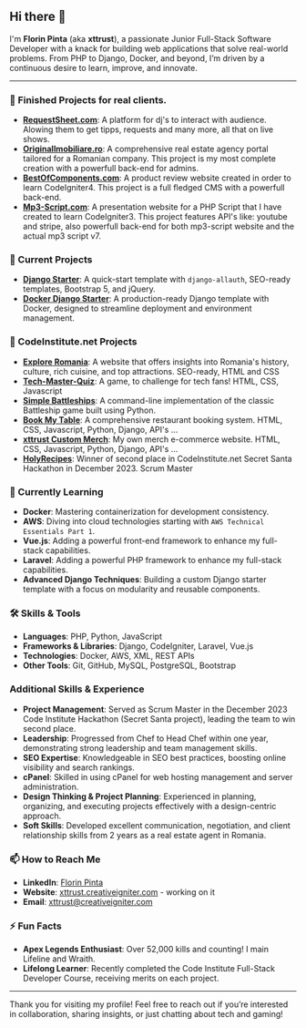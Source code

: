 ## Hi there 👋

I'm **Florin Pinta** (aka **xttrust**), a passionate Junior Full-Stack Software Developer with a knack for building web applications that solve real-world problems. From PHP to Django, Docker, and beyond, I’m driven by a continuous desire to learn, improve, and innovate. 

---
### 🔭 Finished Projects for real clients.
- **[RequestSheet.com](https://requestsheet.com/)**: A platform for dj's to interact with audience. Alowing them to get tipps, requests and many more, all that on live shows.
- **[OriginalImobiliare.ro](https://originalimobiliare.ro/)**: A comprehensive real estate agency portal tailored for a Romanian company. This project is my most complete creation with a powerfull back-end for admins.
- **[BestOfComponents.com](https://bestofcomponents.com/)**: A product review website created in order to learn CodeIgniter4. This project is a full fledged CMS with a powerfull back-end.
- **[Mp3-Script.com](https://www.mp3-script.com/)**: A presentation website for a PHP Script that I have created to learn CodeIgniter3. This project features API's like: youtube and stripe, also powerfull back-end for both
 mp3-script website and the actual mp3 script v7.

### 🔭 Current Projects

- **[Django Starter](https://github.com/xttrust/django-starter)**: A quick-start template with `django-allauth`, SEO-ready templates, Bootstrap 5, and jQuery.
- **[Docker Django Starter](https://github.com/xttrust/docker-django)**: A production-ready Django template with Docker, designed to streamline deployment and environment management.

### 🔭 CodeInstitute.net Projects
- **[Explore Romania](https://github.com/xttrust/explore-romania)**: A website that offers insights into Romania's history, culture, rich cuisine, and top attractions. SEO-ready, HTML and CSS
- **[Tech-Master-Quiz](https://github.com/xttrust/Tech-Master-Quiz)**: A game, to challenge for tech fans! HTML, CSS, Javascript
- **[Simple Battleships](https://github.com/xttrust/simple-battleships)**: A command-line implementation of the classic Battleship game built using Python.
- **[Book My Table](https://github.com/xttrust/BookMyTable)**: A comprehensive restaurant booking system. HTML, CSS, Javascript, Python, Django, API's ...
- **[xttrust Custom Merch](https://github.com/xttrust/xttrust-custom-merch)**: My own merch e-commerce website. HTML, CSS, Javascript, Python, Django, API's ...
- **[HolyRecipes](https://github.com/xttrust/HolyRecipes)**: Winner of second place in CodeInstitute.net Secret Santa Hackathon in December 2023. Scrum Master

### 🌱 Currently Learning

- **Docker**: Mastering containerization for development consistency.
- **AWS**: Diving into cloud technologies starting with `AWS Technical Essentials Part 1`.
- **Vue.js**: Adding a powerful front-end framework to enhance my full-stack capabilities.
- **Laravel**: Adding a powerful PHP framework to enhance my full-stack capabilities.
- **Advanced Django Techniques**: Building a custom Django starter template with a focus on modularity and reusable components.

### 🛠️ Skills & Tools

- **Languages**: PHP, Python, JavaScript
- **Frameworks & Libraries**: Django, CodeIgniter, Laravel, Vue.js
- **Technologies**: Docker, AWS, XML, REST APIs
- **Other Tools**: Git, GitHub, MySQL, PostgreSQL, Bootstrap

### Additional Skills & Experience

- **Project Management**: Served as Scrum Master in the December 2023 Code Institute Hackathon (Secret Santa project), leading the team to win second place.
- **Leadership**: Progressed from Chef to Head Chef within one year, demonstrating strong leadership and team management skills.
- **SEO Expertise**: Knowledgeable in SEO best practices, boosting online visibility and search rankings.
- **cPanel**: Skilled in using cPanel for web hosting management and server administration.
- **Design Thinking & Project Planning**: Experienced in planning, organizing, and executing projects effectively with a design-centric approach.
- **Soft Skills**: Developed excellent communication, negotiation, and client relationship skills from 2 years as a real estate agent in Romania.


### 📫 How to Reach Me

- **LinkedIn**: [Florin Pinta](https://www.linkedin.com/in/florin-pinta-39984aa7/)
- **Website**: [xttrust.creativeigniter.com](https://xttrust.creativeigniter.com/) - working on it
- **Email**: xttrust@creativeigniter.com

### ⚡ Fun Facts

- **Apex Legends Enthusiast**: Over 52,000 kills and counting! I main Lifeline and Wraith.
- **Lifelong Learner**: Recently completed the Code Institute Full-Stack Developer Course, receiving merits on each project.

---

Thank you for visiting my profile! Feel free to reach out if you’re interested in collaboration, sharing insights, or just chatting about tech and gaming!
